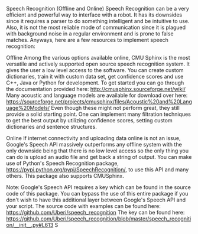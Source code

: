 Speech Recognition (Offline and Online)
Speech Recognition can be a very efficient and powerful way to interface with a robot. It has its downsides since it requires a parser to do something intelligent and be intuitive to use. Also, it is not the most reliable mode of communication since it is plagued with background noise in a regular environment and is prone to false matches. Anyways, here are a few resources to implement speech recognition:

Offline
Among the various options available online, CMU Sphinx is the most versatile and actively supported open source speech recognition system. It gives the user a low level access to the software. You can create custom dictionaries, train it with custom data set, get confidence scores and use C++, Java or Python for development. To get started you can go through the documentation provided here: http://cmusphinx.sourceforge.net/wiki/
Many acoustic and language models are available for download over here:
https://sourceforge.net/projects/cmusphinx/files/Acoustic%20and%20Language%20Models/
Even though these might not perform great, they still provide a solid starting point. One can implement many filtration techniques to get the best output by utilizing confidence scores, setting custom dictionaries and sentence structures.

Online
If internet connectivity and uploading data online is not an issue, Google's Speech API massively outperforms any offline system with the only downside being that there is no low level access so the only thing you can do is upload an audio file and get back a string of output.
You can make use of Python's Speech Recognition package, https://pypi.python.org/pypi/SpeechRecognition/, to use this API and many others. This package also supports CMUSphinx.

Note: Google's Speech API requires a key which can be found in the source code of this package. You can bypass the use of this entire package if you don't wish to have this additional layer between Google's Speech API and your script.
The source code with examples can be found here: https://github.com/Uberi/speech_recognition
The key can be found here: https://github.com/Uberi/speech_recognition/blob/master/speech_recognition/__init__.py#L613 S
